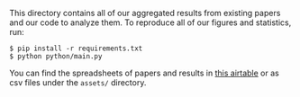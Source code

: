 This directory contains all of our aggregated results from existing papers and our code to analyze them. To reproduce all of our figures and statistics, run:
```
$ pip install -r requirements.txt
$ python python/main.py
```
You can find the spreadsheets of papers and results in [this airtable](https://airtable.com/shreGTLuvrXuWxs19) or as csv files under the `assets/` directory.
